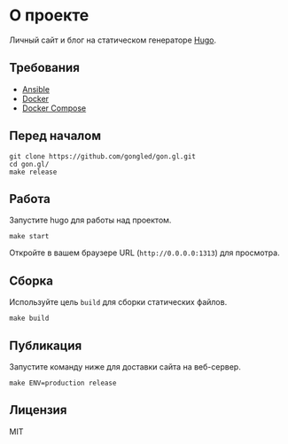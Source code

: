# О проекте

Личный сайт и блог на статическом генераторе [Hugo](https://gohugo.io).

## Требования

- [Ansible](https://ansible.com)
- [Docker](https://docker.com)
- [Docker Compose](https://docs.docker.com/compose/)

## Перед началом

```
git clone https://github.com/gongled/gon.gl.git
cd gon.gl/
make release
```

## Работа

Запустите hugo для работы над проектом.

```
make start
```

Откройте в вашем браузере URL (`http://0.0.0.0:1313`) для просмотра.

## Сборка

Используйте цель `build` для сборки статических файлов.

```
make build
```

## Публикация

Запустите команду ниже для доставки сайта на веб-сервер.

```
make ENV=production release
```

## Лицензия

MIT
